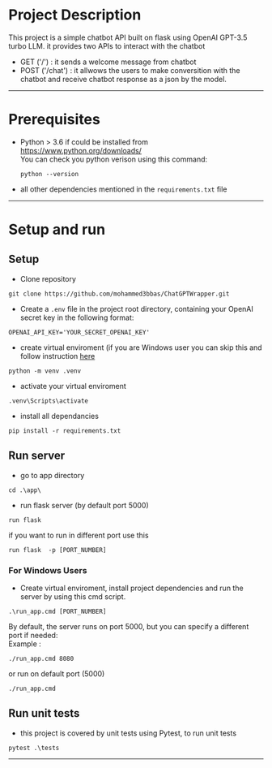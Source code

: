 # Project Description

This project is a simple chatbot API built on flask using OpenAI GPT-3.5 turbo LLM. it provides two APIs to interact with the chatbot
- GET ('/') : it sends a welcome message from chatbot 
- POST ('/chat') : it allwows the users to make conversition with the chatbot and receive chatbot response as a json by the model.  
---
# Prerequisites
- Python > 3.6
  if could be installed from https://www.python.org/downloads/    
  You can check you python verison using this command:
  ```
  python --version
  ```
- all other dependencies mentioned in the `requirements.txt` file
---
# Setup and run  

## Setup 
- Clone repository

```
git clone https://github.com/mohammed3bbas/ChatGPTWrapper.git
```
- Create a `.env` file in the project root directory, containing your OpenAI secret key in the following format:

```
OPENAI_API_KEY='YOUR_SECRET_OPENAI_KEY'
```
- create virtual enviroment (if you are Windows user you can skip this and follow instruction [here](#for-windows-users)
```
python -m venv .venv
```
- activate your virtual enviroment
```
.venv\Scripts\activate
```
- install all dependancies 
```
pip install -r requirements.txt
```
## Run server
- go to app directory 
```
cd .\app\
```
- run flask server (by default port 5000)
```
run flask 
```
if you want to run in different port use this 
```
run flask  -p [PORT_NUMBER]
```

### For Windows Users

- Create virtual enviroment, install project dependencies and run the server by using this cmd script.

```
.\run_app.cmd [PORT_NUMBER]
```
By default, the server runs on port 5000, but you can specify a different port if needed:     
Example :
```
./run_app.cmd 8080
```
or run on default port (5000)
```
./run_app.cmd
```

## Run unit tests

- this project is covered by unit tests using Pytest, to run unit tests
```
pytest .\tests
```

---




  
